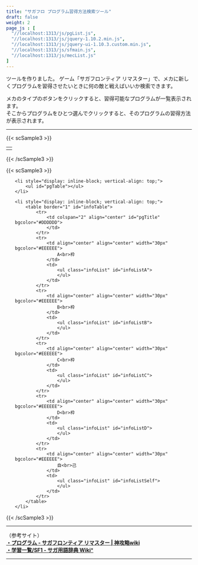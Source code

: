 ```yaml
---
title: "サガフロ プログラム習得方法検索ツール"
draft: false
weight: 2
page_js : [
  "//localhost:1313/js/pgList.js",
  "//localhost:1313/js/jquery-1.10.2.min.js",
  "//localhost:1313/js/jquery-ui-1.10.3.custom.min.js",
  "//localhost:1313/js/sfmain.js",
  "//localhost:1313/js/mecList.js"
]
---
```


ツールを作りました。
ゲーム「サガフロンティア リマスター」で、メカに新しくプログラムを習得させたいときに何の敵と戦えばいいか検索できます。

<!--more-->

メカのタイプのボタンをクリックすると、習得可能なプログラムが一覧表示されます。  
そこからプログラムをひとつ選んでクリックすると、そのプログラムの習得方法が表示されます。

***

{{< scSample3 >}}
<table>
	<tr>
		<td><div id="mecTable"></div></td>
	</tr>
</table>
{{< /scSample3 >}}  

{{< scSample3 >}}
<ul>

	<li style="display: inline-block; vertical-align: top;">
		<ul id="pgTable"></ul>
	</li>
	
	<li style="display: inline-block; vertical-align: top;">
		<table border="1" id="infoTable">
			<tr>
				<td colspan="2" align="center" id="pgTitle" bgcolor="#DDDDDD">
				</td>
			</tr>
			<tr>
				<td align="center" align="center" width="30px" bgcolor="#EEEEEE">
					A<br>枠
				</td>
				<td>
					<ul class="infoList" id="infoListA">
					</ul>
				</td>
			</tr>
			<tr>
				<td align="center" align="center" width="30px" bgcolor="#EEEEEE">
					B<br>枠
				</td>
				<td>
					<ul class="infoList" id="infoListB">
					</ul>
				</td>
			</tr>
			<tr>
				<td align="center" align="center" width="30px" bgcolor="#EEEEEE">
					C<br>枠
				</td>
				<td>
					<ul class="infoList" id="infoListC">
					</ul>
				</td>
			</tr>
			<tr>
				<td align="center" align="center" width="30px" bgcolor="#EEEEEE">
					D<br>枠
				</td>
				<td>
					<ul class="infoList" id="infoListD">
					</ul>
				</td>
			</tr>
			<tr>
				<td align="center" align="center" width="30px" bgcolor="#EEEEEE">
					自<br>己
				</td>
				<td>
					<ul class="infoList" id="infoListSelf">
					</ul>
				</td>
			</tr>
		</table>
	</li>
	
</ul>
{{< /scSample3 >}}  

***

（参考サイト）  
[**・プログラム - サガフロンティア リマスター | 神攻略wiki**](https://kamikouryaku.com/saga_frontier/?%E3%83%97%E3%83%AD%E3%82%B0%E3%83%A9%E3%83%A0)  
[**・学習一覧/SF1 - サガ用語辞典 Wiki***](https://wikiwiki.jp/sagadic/%E5%AD%A6%E7%BF%92%E4%B8%80%E8%A6%A7/SF1)  

***

